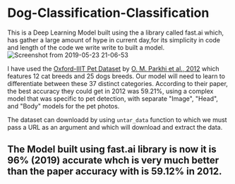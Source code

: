 # Dog-Classification-Classification
This is a Deep Learning Model built using the a library called fast.ai which, has gather a large  amount of hype in current day,for its simplicity in code and length of the code we write write to built a model.
![Screenshot from 2019-05-23 21-06-53](https://user-images.githubusercontent.com/29728855/58266484-5cb2bb00-7d9f-11e9-864b-4574ab70ae4c.png)

I have used the [Oxford-IIIT Pet Dataset](http://www.robots.ox.ac.uk/~vgg/data/pets/) by 
[O. M. Parkhi et al., 2012](http://www.robots.ox.ac.uk/~vgg/publications/2012/parkhi12a/parkhi12a.pdf) 
which features 12 cat breeds and 25 dogs breeds. 
Our model will need to learn to differentiate between these 37 distinct categories.
According to their paper, the best accuracy they could get in 2012 was 59.21%, 
using a complex model that was specific to pet detection, with separate "Image", "Head", and "Body" models for the pet photos. 

The dataset can downloadd by using `untar_data` function to which we must pass a URL as an argument and which will download and extract the data.

## The Model built using fast.ai library is now it is 96% (2019) accurate whch is very much better than the paper accuracy with is 59.12% in 2012.
